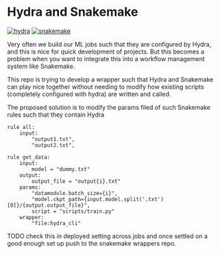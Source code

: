 # Hydra and Snakemake
[![hydra](https://img.shields.io/badge/-Hydra_1.3-89b8cd&logoColor=white)](https://hydra.cc/)
[![snakemake](https://img.shields.io/badge/-Snakemake_8.3.2-039475)](https://snakemake.readthedocs.io/)

Very often we build our ML jobs such that they are configured by Hydra, and this is nice for quick
development of projects.
But this becomes a problem when you want to integrate this into a workflow management system like Snakemake.

This repo is trying to develop a wrapper such that Hydra and Snakemake can play nice together without
needing to modify how existing scripts (completely configured with hydra) are written and called.

The proposed solution is to modify the params filed of such Snakemake rules such that they contain Hydra

```
rule all:
    input:
        "output1.txt",
        "output2.txt",

rule get_data:
    input:
        model = "dummy.txt"
    output:
        output_file = "output{i}.txt"
    params:
        "datamodule.batch_size={i}",
        "model.ckpt_path={input.model.split('.txt')[0]}/{output.output_file}",
        script = "scripts/train.py"
    wrapper:
        "file:hydra_cli"
```

TODO check this in deployed setting across jobs and once settled on a good enough set up push to the
snakemake wrappers repo.
